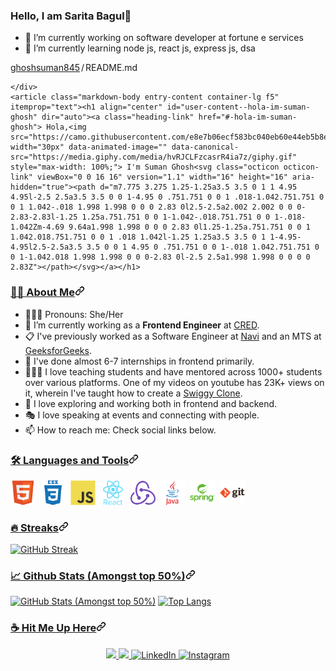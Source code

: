 ### Hello, I am Sarita Bagul👋



- 🔭 I’m currently working on software developer at fortune e services
- 🌱 I’m currently learning node js, react js, express js, dsa

<div class="Box-body p-4">
    <div class="d-flex flex-justify-between">
      <div class="text-mono text-small mb-3">
        <a href="/ghoshsuman845/ghoshsuman845" class="no-underline Link--primary">ghoshsuman845</a><span class="color-fg-muted d-inline-block" style="padding:0px 2px;">/</span>README<span class="color-fg-muted">.md</span>
      </div>

    </div>
    <article class="markdown-body entry-content container-lg f5" itemprop="text"><h1 align="center" id="user-content--hola-im-suman-ghosh" dir="auto"><a class="heading-link" href="#-hola-im-suman-ghosh"> Hola,<img src="https://camo.githubusercontent.com/e8e7b06ecf583bc040eb60e44eb5b8e0ecc5421320a92929ce21522dbc34c891/68747470733a2f2f6d656469612e67697068792e636f6d2f6d656469612f6876524a434c467a6361737252346961377a2f67697068792e676966" width="30px" data-animated-image="" data-canonical-src="https://media.giphy.com/media/hvRJCLFzcasrR4ia7z/giphy.gif" style="max-width: 100%;"> I'm Suman Ghosh<svg class="octicon octicon-link" viewBox="0 0 16 16" version="1.1" width="16" height="16" aria-hidden="true"><path d="m7.775 3.275 1.25-1.25a3.5 3.5 0 1 1 4.95 4.95l-2.5 2.5a3.5 3.5 0 0 1-4.95 0 .751.751 0 0 1 .018-1.042.751.751 0 0 1 1.042-.018 1.998 1.998 0 0 0 2.83 0l2.5-2.5a2.002 2.002 0 0 0-2.83-2.83l-1.25 1.25a.751.751 0 0 1-1.042-.018.751.751 0 0 1-.018-1.042Zm-4.69 9.64a1.998 1.998 0 0 0 2.83 0l1.25-1.25a.751.751 0 0 1 1.042.018.751.751 0 0 1 .018 1.042l-1.25 1.25a3.5 3.5 0 1 1-4.95-4.95l2.5-2.5a3.5 3.5 0 0 1 4.95 0 .751.751 0 0 1-.018 1.042.751.751 0 0 1-1.042.018 1.998 1.998 0 0 0-2.83 0l-2.5 2.5a1.998 1.998 0 0 0 0 2.83Z"></path></svg></a></h1>
<h3 id="user-content-woman_technologist-about-me" dir="auto"><a class="heading-link" href="#woman_technologist-about-me">👩‍💻 About Me<svg class="octicon octicon-link" viewBox="0 0 16 16" version="1.1" width="16" height="16" aria-hidden="true"><path d="m7.775 3.275 1.25-1.25a3.5 3.5 0 1 1 4.95 4.95l-2.5 2.5a3.5 3.5 0 0 1-4.95 0 .751.751 0 0 1 .018-1.042.751.751 0 0 1 1.042-.018 1.998 1.998 0 0 0 2.83 0l2.5-2.5a2.002 2.002 0 0 0-2.83-2.83l-1.25 1.25a.751.751 0 0 1-1.042-.018.751.751 0 0 1-.018-1.042Zm-4.69 9.64a1.998 1.998 0 0 0 2.83 0l1.25-1.25a.751.751 0 0 1 1.042.018.751.751 0 0 1 .018 1.042l-1.25 1.25a3.5 3.5 0 1 1-4.95-4.95l2.5-2.5a3.5 3.5 0 0 1 4.95 0 .751.751 0 0 1-.018 1.042.751.751 0 0 1-1.042.018 1.998 1.998 0 0 0-2.83 0l-2.5 2.5a1.998 1.998 0 0 0 0 2.83Z"></path></svg></a></h3>
<ul dir="auto">
<li>👩🏻‍💻 Pronouns: She/Her</li>
<li>💼 I’m currently working as a <strong>Frontend Engineer</strong> at <a href="/ghoshsuman845/ghoshsuman845/blob/main/cred.club">CRED</a>.</li>
<li>📋 I've previously worked as a Software Engineer at <a href="/ghoshsuman845/ghoshsuman845/blob/main/navi.com">Navi</a> and an MTS at <a href="/ghoshsuman845/ghoshsuman845/blob/main/geeksforgeeks.org">GeeksforGeeks</a>.</li>
<li>🎒 I've done almost 6-7 internships in frontend primarily.</li>
<li>👩🏻‍🏫 I love teaching students and have mentored across 1000+ students over various platforms. One of my videos on youtube has 23K+ views on it, wherein I've taught how to create a <a href="https://www.youtube.com/watch?v=G4Y9N1Z-IUE&amp;t=103s&amp;ab_channel=AccioJob" rel="nofollow">Swiggy Clone</a>.</li>
<li>🧭 I love exploring and working both in frontend and backend.</li>
<li>🎭 I love speaking at events and connecting with people.</li>
<li>📫 How to reach me: Check social links below.</li>
</ul>
<h3 id="user-content-hammer_and_wrench-languages-and-tools" dir="auto"><a class="heading-link" href="#hammer_and_wrench-languages-and-tools">🛠️ Languages and Tools<svg class="octicon octicon-link" viewBox="0 0 16 16" version="1.1" width="16" height="16" aria-hidden="true"><path d="m7.775 3.275 1.25-1.25a3.5 3.5 0 1 1 4.95 4.95l-2.5 2.5a3.5 3.5 0 0 1-4.95 0 .751.751 0 0 1 .018-1.042.751.751 0 0 1 1.042-.018 1.998 1.998 0 0 0 2.83 0l2.5-2.5a2.002 2.002 0 0 0-2.83-2.83l-1.25 1.25a.751.751 0 0 1-1.042-.018.751.751 0 0 1-.018-1.042Zm-4.69 9.64a1.998 1.998 0 0 0 2.83 0l1.25-1.25a.751.751 0 0 1 1.042.018.751.751 0 0 1 .018 1.042l-1.25 1.25a3.5 3.5 0 1 1-4.95-4.95l2.5-2.5a3.5 3.5 0 0 1 4.95 0 .751.751 0 0 1-.018 1.042.751.751 0 0 1-1.042.018 1.998 1.998 0 0 0-2.83 0l-2.5 2.5a1.998 1.998 0 0 0 0 2.83Z"></path></svg></a></h3>
<div dir="auto">
  <a target="_blank" rel="noopener noreferrer" href="https://github.com/devicons/devicon/blob/master/icons/html5/html5-original.svg"><img src="https://github.com/devicons/devicon/raw/master/icons/html5/html5-original.svg" title="HTML5" alt="HTML" width="40" height="40" style="max-width: 100%;"></a>&nbsp;
  <a target="_blank" rel="noopener noreferrer" href="https://github.com/devicons/devicon/blob/master/icons/css3/css3-plain-wordmark.svg"><img src="https://github.com/devicons/devicon/raw/master/icons/css3/css3-plain-wordmark.svg" title="CSS3" alt="CSS" width="40" height="40" style="max-width: 100%;"></a>&nbsp;
  <a target="_blank" rel="noopener noreferrer" href="https://github.com/devicons/devicon/blob/master/icons/javascript/javascript-original.svg"><img src="https://github.com/devicons/devicon/raw/master/icons/javascript/javascript-original.svg" title="JavaScript" alt="JavaScript" width="40" height="40" style="max-width: 100%;"></a>&nbsp;
  <a target="_blank" rel="noopener noreferrer" href="https://github.com/devicons/devicon/blob/master/icons/react/react-original-wordmark.svg"><img src="https://github.com/devicons/devicon/raw/master/icons/react/react-original-wordmark.svg" title="React" alt="React" width="40" height="40" style="max-width: 100%;"></a>&nbsp;
  <a target="_blank" rel="noopener noreferrer" href="https://github.com/devicons/devicon/blob/master/icons/redux/redux-original.svg"><img src="https://github.com/devicons/devicon/raw/master/icons/redux/redux-original.svg" title="Redux" alt="Redux " width="40" height="40" style="max-width: 100%;"></a>&nbsp;
  <a target="_blank" rel="noopener noreferrer" href="https://github.com/devicons/devicon/blob/master/icons/java/java-original-wordmark.svg"><img src="https://github.com/devicons/devicon/raw/master/icons/java/java-original-wordmark.svg" title="Java" alt="Java" width="40" height="40" style="max-width: 100%;"></a>&nbsp;
  <a target="_blank" rel="noopener noreferrer" href="https://github.com/devicons/devicon/blob/master/icons/spring/spring-original-wordmark.svg"><img src="https://github.com/devicons/devicon/raw/master/icons/spring/spring-original-wordmark.svg" title="Spring" alt="Spring" width="40" height="40" style="max-width: 100%;"></a>&nbsp;
  <a target="_blank" rel="noopener noreferrer" href="https://github.com/devicons/devicon/blob/master/icons/git/git-original-wordmark.svg"><img src="https://github.com/devicons/devicon/raw/master/icons/git/git-original-wordmark.svg" title="Git" width="40" height="40" style="max-width: 100%;"></a>
</div>  
<h3 id="user-content-fire-streaks" dir="auto"><a class="heading-link" href="#fire-streaks">🔥 Streaks<svg class="octicon octicon-link" viewBox="0 0 16 16" version="1.1" width="16" height="16" aria-hidden="true"><path d="m7.775 3.275 1.25-1.25a3.5 3.5 0 1 1 4.95 4.95l-2.5 2.5a3.5 3.5 0 0 1-4.95 0 .751.751 0 0 1 .018-1.042.751.751 0 0 1 1.042-.018 1.998 1.998 0 0 0 2.83 0l2.5-2.5a2.002 2.002 0 0 0-2.83-2.83l-1.25 1.25a.751.751 0 0 1-1.042-.018.751.751 0 0 1-.018-1.042Zm-4.69 9.64a1.998 1.998 0 0 0 2.83 0l1.25-1.25a.751.751 0 0 1 1.042.018.751.751 0 0 1 .018 1.042l-1.25 1.25a3.5 3.5 0 1 1-4.95-4.95l2.5-2.5a3.5 3.5 0 0 1 4.95 0 .751.751 0 0 1-.018 1.042.751.751 0 0 1-1.042.018 1.998 1.998 0 0 0-2.83 0l-2.5 2.5a1.998 1.998 0 0 0 0 2.83Z"></path></svg></a></h3>
<p dir="auto"><a href="https://git.io/streak-stats" rel="nofollow"><img src="https://camo.githubusercontent.com/c6139e6292894df53b84e1eef5e02b01690a860cd3893a7e8ec836174cfe5650/687474703a2f2f6769746875622d726561646d652d73747265616b2d73746174732e6865726f6b756170702e636f6d3f757365723d67686f736873756d616e383435" alt="GitHub Streak" data-canonical-src="http://github-readme-streak-stats.herokuapp.com?user=ghoshsuman845" style="max-width: 100%;"></a></p>
<h3 id="user-content--github-stats-amongst-top-50" dir="auto"><a class="heading-link" href="#-github-stats-amongst-top-50">📈 Github Stats (Amongst top 50%)<svg class="octicon octicon-link" viewBox="0 0 16 16" version="1.1" width="16" height="16" aria-hidden="true"><path d="m7.775 3.275 1.25-1.25a3.5 3.5 0 1 1 4.95 4.95l-2.5 2.5a3.5 3.5 0 0 1-4.95 0 .751.751 0 0 1 .018-1.042.751.751 0 0 1 1.042-.018 1.998 1.998 0 0 0 2.83 0l2.5-2.5a2.002 2.002 0 0 0-2.83-2.83l-1.25 1.25a.751.751 0 0 1-1.042-.018.751.751 0 0 1-.018-1.042Zm-4.69 9.64a1.998 1.998 0 0 0 2.83 0l1.25-1.25a.751.751 0 0 1 1.042.018.751.751 0 0 1 .018 1.042l-1.25 1.25a3.5 3.5 0 1 1-4.95-4.95l2.5-2.5a3.5 3.5 0 0 1 4.95 0 .751.751 0 0 1-.018 1.042.751.751 0 0 1-1.042.018 1.998 1.998 0 0 0-2.83 0l-2.5 2.5a1.998 1.998 0 0 0 0 2.83Z"></path></svg></a></h3>
<p dir="auto"><a target="_blank" rel="noopener noreferrer nofollow" href="https://camo.githubusercontent.com/a78f7636a28a59bf4279bb411081da95c6a203fbc61585c0f286abe83b40a80b/68747470733a2f2f6769746875622d726561646d652d73746174732e76657263656c2e6170702f6170693f757365726e616d653d67686f736873756d616e3834352673686f775f69636f6e733d7472756526686964653d6973737565732c707273"><img src="https://camo.githubusercontent.com/a78f7636a28a59bf4279bb411081da95c6a203fbc61585c0f286abe83b40a80b/68747470733a2f2f6769746875622d726561646d652d73746174732e76657263656c2e6170702f6170693f757365726e616d653d67686f736873756d616e3834352673686f775f69636f6e733d7472756526686964653d6973737565732c707273" alt="GitHub Stats (Amongst top 50%)" data-canonical-src="https://github-readme-stats.vercel.app/api?username=ghoshsuman845&amp;show_icons=true&amp;hide=issues,prs" style="max-width: 100%;"></a>
<a target="_blank" rel="noopener noreferrer nofollow" href="https://camo.githubusercontent.com/4b52246e66e699b6233f07eb6a603f43e25f3d1309488507a8eb6eff8e064d4a/68747470733a2f2f6769746875622d726561646d652d73746174732e76657263656c2e6170702f6170692f746f702d6c616e67732f3f757365726e616d653d67686f736873756d616e383435266c61796f75743d636f6d70616374266c616e67735f636f756e743d34"><img src="https://camo.githubusercontent.com/4b52246e66e699b6233f07eb6a603f43e25f3d1309488507a8eb6eff8e064d4a/68747470733a2f2f6769746875622d726561646d652d73746174732e76657263656c2e6170702f6170692f746f702d6c616e67732f3f757365726e616d653d67686f736873756d616e383435266c61796f75743d636f6d70616374266c616e67735f636f756e743d34" alt="Top Langs" data-canonical-src="https://github-readme-stats.vercel.app/api/top-langs/?username=ghoshsuman845&amp;layout=compact&amp;langs_count=4" style="max-width: 100%;"></a></p>
<h3 id="user-content-coffee-hit-me-up-here" dir="auto"><a class="heading-link" href="#coffee-hit-me-up-here">☕ Hit Me Up Here<svg class="octicon octicon-link" viewBox="0 0 16 16" version="1.1" width="16" height="16" aria-hidden="true"><path d="m7.775 3.275 1.25-1.25a3.5 3.5 0 1 1 4.95 4.95l-2.5 2.5a3.5 3.5 0 0 1-4.95 0 .751.751 0 0 1 .018-1.042.751.751 0 0 1 1.042-.018 1.998 1.998 0 0 0 2.83 0l2.5-2.5a2.002 2.002 0 0 0-2.83-2.83l-1.25 1.25a.751.751 0 0 1-1.042-.018.751.751 0 0 1-.018-1.042Zm-4.69 9.64a1.998 1.998 0 0 0 2.83 0l1.25-1.25a.751.751 0 0 1 1.042.018.751.751 0 0 1 .018 1.042l-1.25 1.25a3.5 3.5 0 1 1-4.95-4.95l2.5-2.5a3.5 3.5 0 0 1 4.95 0 .751.751 0 0 1-.018 1.042.751.751 0 0 1-1.042.018 1.998 1.998 0 0 0-2.83 0l-2.5 2.5a1.998 1.998 0 0 0 0 2.83Z"></path></svg></a></h3>
<p align="center" dir="auto">
	<a href="https://github.com/ghoshsuman845" alt="Github" title="github">
       <img src="https://camo.githubusercontent.com/93272cc45447022177a3bba1432e76d43fb1fd1ee162f2ddff9f867465534ac4/68747470733a2f2f696d672e736869656c64732e696f2f62616467652f466f725f4d6f72655f55736566756c5f5265706f732d31356b3f7374796c653d666f722d7468652d626164676526636f6c6f723d323038384646266c6f676f3d676974687562266c6f676f436f6c6f723d666666" data-canonical-src="https://img.shields.io/badge/For_More_Useful_Repos-15k?style=for-the-badge&amp;color=2088FF&amp;logo=github&amp;logoColor=fff" style="max-width: 100%;">
    </a>
    <a href="https://github.com/ghoshsuman845/ghoshsuman845" alt="Github Stars" title="Star Mark Repo">
        <img src="https://camo.githubusercontent.com/efdba6e2a1b6f5a28f5786b8152df4cdb9177a0943fa976f6e963cbf12526401/68747470733a2f2f696d672e736869656c64732e696f2f62616467652f53686f7765725f73746172735f69665f796f755f6c696b655f6d795f7265706f732d31356b3f7374796c653d666f722d7468652d626164676526636f6c6f723d666664303030266c6f676f3d617061636865737061726b266c6f676f436f6c6f723d626c61636b" data-canonical-src="https://img.shields.io/badge/Shower_stars_if_you_like_my_repos-15k?style=for-the-badge&amp;color=ffd000&amp;logo=apachespark&amp;logoColor=black" style="max-width: 100%;">
    </a>
    <a href="https://www.linkedin.com/in/ghoshsuman0129/" rel="nofollow">
        <img src="https://camo.githubusercontent.com/710df352e7dd7546be55aeaa68097812465fd7da6bb489b7fe07135e0f21687c/68747470733a2f2f696d672e736869656c64732e696f2f62616467652f466f725f50726f66657373696f6e616c5f557064617465732d31356b3f7374796c653d666f722d7468652d626164676526636f6c6f723d306136366332266c6f676f3d6c696e6b6564696e" alt="LinkedIn" data-canonical-src="https://img.shields.io/badge/For_Professional_Updates-15k?style=for-the-badge&amp;color=0a66c2&amp;logo=linkedin" style="max-width: 100%;">
    </a>
    <a href="https://www.instagram.com/suman.ghosts/" rel="nofollow">
        <img src="https://camo.githubusercontent.com/1a5467c3bd17bc9d3e9841b6bde4e35b659a4d31bd85c95d193981b33bb938f4/68747470733a2f2f696d672e736869656c64732e696f2f62616467652f466f725f506572736f6e616c5f557064617465732d326b3f7374796c653d666f722d7468652d626164676526636f6c6f723d453434303546266c6f676f3d696e7374616772616d266c6f676f436f6c6f723d666666" alt="Instagram" data-canonical-src="https://img.shields.io/badge/For_Personal_Updates-2k?style=for-the-badge&amp;color=E4405F&amp;logo=instagram&amp;logoColor=fff" style="max-width: 100%;">
    </a>
</p>
</article>
  </div>

